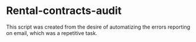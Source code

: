 # Rental-contracts-audit

This script was created from the desire of automatizing the errors reporting on email, which was a repetitive task.
